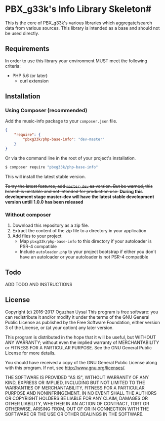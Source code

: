 # PBX_g33k's Info Library Skeleton#

This is the core of PBX_g33k's various libraries which aggregate/search data from various sources.
This library is intended as a base and should not be used directly.

## Requirements ##
In order to use this library your environment MUST meet the following criteria:
* PHP 5.6 (or later)
	* curl extension

## Installation ##

### Using Composer (recommended) ###
Add the music-info package to your `composer.json` file.

``` json
{
    "require": {
        "pbxg33k/php-base-info": "dev-master"
    }
}
```

Or via the command line in the root of your project's installation.

``` bash
$ composer require "pbxg33k/php-base-info"
```

This will install the latest stable version.

~~To try the latest features, add `master-dev` as version. But be warned, this branch is unstable and not intended for production use.~~ **During this development stage master-dev will have the latest stable development version untill 1.0.0 has been released**

### Without composer ###
1. Download this repository as a zip file.
2. Extract the content of the zip file to a directory in your application
3. Add files to your project
	* Map `pbxg33k/php-base-info` to this directory if your autoloader is PSR-4 compatible
	* Include `autoloader.php` to your project bootstrap if either you don't have an autoloader or your autoloader is not PSR-4 compatible

## Todo

ADD TODO AND INSTRUCTIONS

## License

Copyright (c) 2016-2017 Oguzhan Uysal
This program is free software: you can redistribute it and/or modify it under the terms of the GNU General Public License as published by the Free Software Foundation, either version 3 of the License, or (at your option) any later version.

This program is distributed in the hope that it will be useful, but WITHOUT ANY WARRANTY; without even the implied warranty of MERCHANTABILITY or FITNESS FOR A PARTICULAR PURPOSE. See the GNU General Public License for more details.

You should have received a copy of the GNU General Public License along with this program.  If not, see <http://www.gnu.org/licenses/>.

THE SOFTWARE IS PROVIDED "AS IS", WITHOUT WARRANTY OF ANY KIND, EXPRESS OR IMPLIED, INCLUDING BUT NOT LIMITED TO THE WARRANTIES OF MERCHANTABILITY, FITNESS FOR A PARTICULAR PURPOSE AND NONINFRINGEMENT. IN NO EVENT SHALL THE AUTHORS OR COPYRIGHT HOLDERS BE LIABLE FOR ANY CLAIM, DAMAGES OR OTHER LIABILITY, WHETHER IN AN ACTION OF CONTRACT, TORT OR OTHERWISE, ARISING FROM, OUT OF OR IN CONNECTION WITH THE SOFTWARE OR THE USE OR OTHER DEALINGS IN THE SOFTWARE.
